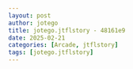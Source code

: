 ```yaml
---
layout: post
author: jotego
title: jotego.jtflstory - 48161e9
date: 2025-02-21
categories: [Arcade, jtflstory]
tags: [jotego.jtflstory]
---
```


